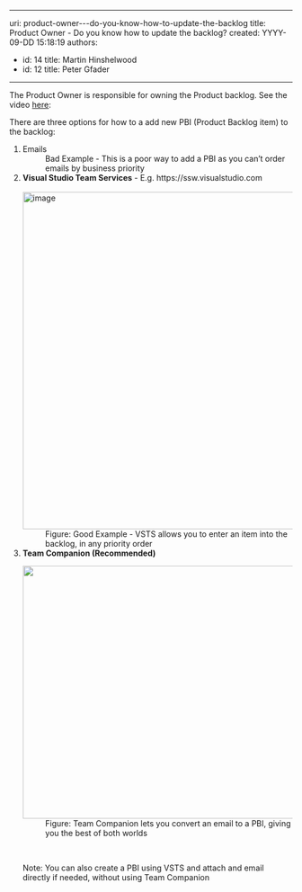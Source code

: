 

---
uri: product-owner---do-you-know-how-to-update-the-backlog
title: Product Owner - Do you know how to update the backlog?
created: YYYY-09-DD 15:18:19
authors:
  - id: 14
    title: Martin Hinshelwood
  - id: 12
    title: Peter Gfader
---




<span class='intro'> 
  <p>The Product Owner is responsible for owning&#160;the Product backlog. See the video <a href="/_layouts/15/FIXUPREDIRECT.ASPX?WebId=3dfc0e07-e23a-4cbb-aac2-e778b71166a2&amp;TermSetId=07da3ddf-0924-4cd2-a6d4-a4809ae20160&amp;TermId=a91de77d-a8dd-40be-b61a-bd6305e7183f">here</a>&#58;&#160;<br></p>
<p>There are three options for how to a add new PBI (Product Backlog item) to the backlog&#58;<br></p>
 </span>

<ol><li>Emails​ 
      <dd class="ssw15-rteElement-FigureBad">Bad Example - This is a poor way to add a PBI as you can’t order emails by business prior​​ity​<br></dd></li><li> 
      <b>Visual Studio Team Services</b> - E.g. https&#58;//ssw.visualstudio.com <br> 
​         <dt>
            <img title="image" alt="image" src="/SiteAssets/product-owner-do-you-know-how-to-update-the-backlog/RulesScrumUpdateBacklogGood.jpg" style="width&#58;600px;" /> 
         </dt><dd class="ssw15-rteElement-FigureGood">​​​​Figure&#58; Good Example -&#160;VSTS&#160;allows you to enter an item into the backlog, in any&#160;priority order<br></dd></li><li> 
      <strong>Team Companion&#160;(Recommended)<br></strong><dl><dt> 
            <img src="/PublishingImages/RulesScrumUpdateBacklogBest.jpg" alt="" style="width&#58;600px;height&#58;450px;" />
         </dt><dd></dd><dd class="ssw15-rteElement-FigureGood">Figure&#58; Team Com​panion lets you convert an email to a PBI, giving you the best of both worlds<br></dd><p class="ssw15-rteElement-P">​<br></p><p class="ssw15-rteElement-P">Note&#58; You can also create a PBI using VSTS and attach and email directly&#160;if needed, without using Team Companion<br></p></dl></li></ol>



